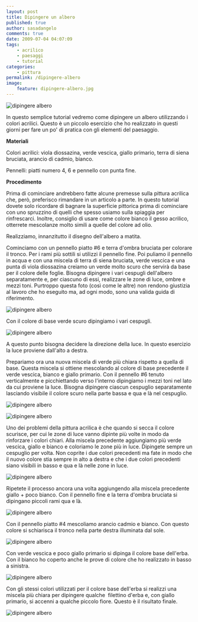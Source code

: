 ```yaml
---
layout: post
title: Dipingere un albero
published: true
author: sasadangelo
comments: true
date: 2009-07-04 04:07:09
tags:
    - acrilico
    - paesaggi
    - tutorial
categories:
    - pittura
permalink: /dipingere-albero
image:
    feature: dipingere-albero.jpg
---
```


![dipingere albero](https://www.disegnoepittura.it/wp-content/uploads/painting-tree-9.jpg "dipingere albero")

In questo semplice tutorial vedremo come dipingere un albero utilizzando i colori acrilici. Questo è un piccolo esercizio che ho realizzato in questi giorni per fare un po' di pratica con gli elementi del paesaggio.

**Materiali**

Colori acrilici: viola diossazina, verde vescica, giallo primario, terra di siena bruciata, arancio di cadmio, bianco.

Pennelli: piatti numero 4, 6 e pennello con punta fine.

**Procedimento**

Prima di cominciare andrebbero fatte alcune premesse sulla pittura acrilica che, però, preferisco rimandare in un articolo a parte. In questo tutorial dovete solo ricordare di bagnare la superficie pittorica prima di cominciare con uno spruzzino di quelli che spesso usiamo sulla spiaggia per rinfrescarci. Inoltre, consiglio di usare come colore bianco il gesso acrilico, otterrete mescolanze molto simili a quelle del colore ad olio.

Realizziamo, innanzitutto il disegno dell'albero a matita.

Cominciamo con un pennello piatto #6 e terra d'ombra bruciata per colorare il tronco. Per i rami più sottili si utilizzi il pennello fine. Poi puliamo il pennello in acqua e con una miscela di terra di siena bruciata, verde vescica e una punta di viola diossazina creiamo un verde molto scuro che servirà da base per il colore delle foglie. Bisogna dipingere i vari cespugli dell'albero separatamente e, per ciascuno di essi, realizzare le zone di luce, ombre e mezzi toni. Purtroppo questa foto (così come le altre) non rendono giustizia al lavoro che ho eseguito ma, ad ogni modo, sono una valida guida di riferimento.

![dipingere albero](https://www.disegnoepittura.it/wp-content/uploads/painting-tree-1.jpg "dipingere albero")

Con il colore di base verde scuro dipingiamo i vari cespugli.

![dipingere albero](https://www.disegnoepittura.it/wp-content/uploads/painting-tree-2.jpg "dipingere albero")

A questo punto bisogna decidere la direzione della luce. In questo esercizio la luce proviene dall'alto a destra.

Prepariamo ora una nuova miscela di verde più chiara rispetto a quella di base. Questa miscela si ottiene mescolando al colore di base precedente il verde vescica, bianco e giallo primario. Con il pennello #6 tenuto verticalmente e picchiettando verso l'interno dipingiamo i mezzi toni nel lato da cui proviene la luce. Bisogna dipingere ciascun cespuglio separatamente lasciando visibile il colore scuro nella parte bassa e qua e là nel cespuglio.

![dipingere albero](https://www.disegnoepittura.it/wp-content/uploads/painting-tree-3.jpg "dipingere albero")

![dipingere albero](https://www.disegnoepittura.it/wp-content/uploads/painting-tree-4.jpg "dipingere albero")

Uno dei problemi della pittura acrilica è che quando si secca il colore scurisce, per cui le zone di luce vanno dipinte più volte in modo da rinforzare i colori chiari. Alla miscela precedente aggiungiamo più verde vescica, giallo e bianco e coloriamo le zone più in luce. Dipingete sempre un cespuglio per volta. Non coprite i due colori precedenti ma fate in modo che il nuovo colore stia sempre in alto a destra e che i due colori precedenti siano visibili in basso e qua e là nelle zone in luce.

![dipingere albero](https://www.disegnoepittura.it/wp-content/uploads/painting-tree-5.jpg "dipingere albero")

Ripetete il processo ancora una volta aggiungendo alla miscela precedente giallo + poco bianco. Con il pennello fine e la terra d'ombra bruciata si dipingano piccoli rami qua e là.

![dipingere albero](https://www.disegnoepittura.it/wp-content/uploads/painting-tree-6.jpg "dipingere albero")

Con il pennello piatto #4 mescoliamo arancio cadmio e bianco. Con questo colore si schiarisca il tronco nella parte destra illuminata dal sole.

![dipingere albero](https://www.disegnoepittura.it/wp-content/uploads/painting-tree-7.jpg "dipingere albero")

Con verde vescica e poco giallo primario si dipinga il colore base dell'erba. Con il bianco ho coperto anche le prove di colore che ho realizzato in basso a sinistra.

![dipingere albero](https://www.disegnoepittura.it/wp-content/uploads/painting-tree-8.jpg "dipingere albero")

Con gli stessi colori utilizzati per il colore base dell'erba si realizzi una miscela più chiara per dipingere qualche  filettino d'erba e, con giallo primario, si accenni a qualche piccolo fiore. Questo è il risultato finale.

![dipingere albero](https://www.disegnoepittura.it/wp-content/uploads/painting-tree-9.jpg "dipingere albero")
